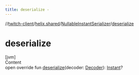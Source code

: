 ```yaml
---
title: deserialize -
---
```

//[twitch-client](../../index.md)/[helix.shared](../index.md)/[NullableInstantSerializer](index.md)/[deserialize](deserialize.md)



# deserialize  
[jvm]  
Content  
open override fun [deserialize](deserialize.md)(decoder: [Decoder]()): [Instant](https://docs.oracle.com/javase/8/docs/api/java/time/Instant.html)?  



